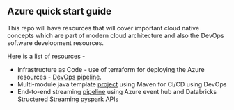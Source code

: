 ## Azure quick start guide 

This repo will have resources that will cover important cloud native concepts which are part of modern cloud architecture and also the DevOps software development resources.

Here is a list of resources - 
- Infrastructure as Code - use of terraform for deploying the Azure resources - [DevOps pipeline][url1].  
- Multi-module java template [project][url2] using Maven for CI/CD using DevOps
- End-to-end streaming [pipeline][url3] using Azure event hub and Databricks Structered Streaming pyspark APIs

 
[url1]: <https://github.com/darshanpv/Azure-Quick-Start-Resources/tree/main/InfraAsCode_IaC_using_terraform>

[url2]: <https://github.com/darshanpv/Azure-Quick-Start-Resources/tree/main/Multi_module_Java_project_for_CI_CD>

[url3]: <https://github.com/darshanpv/Azure-Quick-Start-Resources/tree/main/Streaming_pipeline_using_pyspark>